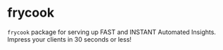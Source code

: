 # frycook

<code>frycook</code> package for serving up FAST and INSTANT Automated Insights. Impress your clients in 30 seconds or less!